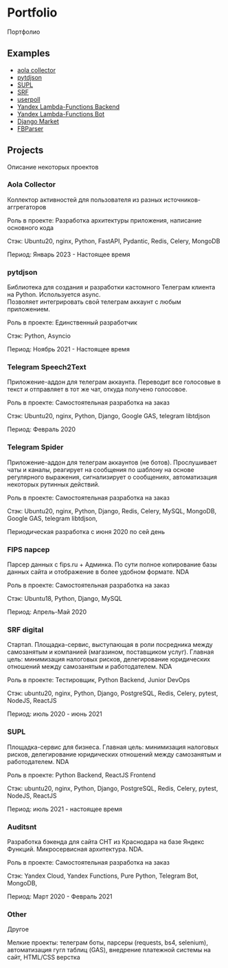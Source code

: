 # Portfolio
Портфолио

## Examples
* [aola collector](/portfolio/aola)
* [pytdjson](/portfolio/pytdjson)
* [SUPL](/portfolio/SUPL)
* [SRF](/portfolio/SRF)
* [userpoll](/portfolio/userpoll)
* [Yandex Lambda-Functions Backend](/portfolio/YLF-backend)
* [Yandex Lambda-Functions Bot](/portfolio/YLF-bot)
* [Django Market](/portfolio/Django-Market)
* [FBParser](/portfolio/FBParser)


## Projects
Описание некоторых проектов

### Aola Collector

Коллектор активностей для пользователя из разных источников-аггрегаторов

Роль в проекте: Разработка архитектуры приложения, написание основного кода

Стэк: Ubuntu20, nginx, Python, FastAPI, Pydantic, Redis, Celery, MongoDB 

Период: Январь 2023 - Настоящее время

### pytdjson

Библиотека для создания и разработки кастомного Телеграм клиента на Python. Используется async.  
Позволяет интегрировать свой телеграм аккаунт с любым приложением.

Роль в проекте: Единственный разработчик

Стэк: Python, Asyncio

Период: Ноябрь 2021 - Настоящее время

### Telegram Speech2Text

Приложение-аддон для телеграм аккаунта. Переводит все голосовые в текст и 
отправляет в тот же чат, откуда получено голосовое. 

Роль в проекте: Самостоятельная разработка на заказ

Стэк: Ubuntu20, nginx, Python, Django, Google GAS, telegram libtdjson

Период: Февраль 2020

### Telegram Spider

Приложение-аддон для телеграм аккаунтов (не ботов). Прослушивает чаты и каналы, 
реагирует на сообщения по шаблону на основе регулярного выражения, сигнализирует 
о сообщениях, автоматизация некоторых рутинных действий. 

Роль в проекте: Самостоятельная разработка на заказ

Стэк: Ubuntu20, nginx, Python, Django, Redis, Celery, MySQL, MongoDB, Google GAS, telegram libtdjson, 

Периодическая разработка с июня 2020 по сей день

### FIPS парсер

Парсер данных с fips.ru + Админка. По сути полное копирование базы 
данных сайта и отображение в более удобном формате. 
NDA

Роль в проекте: Самостоятельная разработка на заказ

Стэк: Ubuntu18, Python, Django, MySQL

Период: Апрель-Май 2020

### SRF digital

Стартап. Площадка-сервис, выступающая в роли посредника между 
самозанятым и компанией (магазином, поставщиком услуг). 
Главная цель: минимизация налоговых рисков, делегирование 
юридических отношений между самозанятым и работодателем. NDA

Роль в проекте: Тестировщик, Python Backend, Junior DevOps

Стэк: ubuntu20, nginx, Python, Django, PostgreSQL, Redis, Celery, pytest, NodeJS, ReactJS

Период: июль 2020 - июнь 2021

### SUPL

Площадка-сервис для бизнеса.
Главная цель: минимизация налоговых рисков, делегирование 
юридических отношений между самозанятым и работодателем. NDA

Роль в проекте: Python Backend, ReactJS Frontend

Стэк: ubuntu20, nginx, Python, Django, PostgreSQL, Redis, Celery, pytest, NodeJS, ReactJS

Период: июль 2021 - настоящее время

### Auditsnt

Разработка бэкенда для сайта СНТ из Краснодара на базе 
Яндекс Функций. Микросервисная архитектура. NDA.

Роль в проекте: Самостоятельная разработка на заказ

Стэк: Yandex Cloud, Yandex Functions, Pure Python, Telegram Bot, MongoDB,

Период: Март 2020 - Февраль 2021

### Other
Другое

Мелкие проекты: телеграм боты, парсеры (requests, bs4, selenium), 
автоматизация гугл таблиц (GAS), внедрение платежной системы на сайт, 
HTML/CSS верстка
